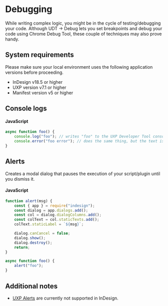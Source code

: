 
# Debugging

While writing complex logic, you might be in the cycle of testing/debugging your code. Although UDT -> Debug lets you set breakpoints and debug your code using Chrome Debug Tool, these couple of techniques may also prove handy.

## System requirements
Please make sure your local environment uses the following application versions before proceeding.
- InDesign v18.5 or higher
- UXP version v7.1 or higher
- Manifest version v5 or higher


## Console logs

<CodeBlock slots="heading, code" repeat="1" languages="JavaScript" />

#### JavaScript
```js
async function foo() {
    console.log("foo"); // writes "foo" to the UXP Developer Tool console.
    console.error("foo error"); // does the same thing, but the text is shown in red so errors are more easily seen.
}
```

## Alerts
Creates a modal dialog that pauses the execution of your script/plugin until you dismiss it. <!-- // TODO verify this statement -->

<CodeBlock slots="heading, code" repeat="1" languages="JavaScript" />

#### JavaScript

```js
function alert(msg) {
    const { app } = require("indesign");
    const dialog = app.dialogs.add();
    const col = dialog.dialogColumns.add();
    const colText = col.staticTexts.add();
    colText.staticLabel = `${msg}`;

    dialog.canCancel = false;
    dialog.show();
    dialog.destroy();
    return;
}

async function foo() {
    alert("foo"); 
}
```

## Additional notes
- [UXP Alerts](/indesign/uxp/reference/uxp-api/reference-js/Global%20Members/HTML%20DOM/alert/) are currently not supported in InDesign.

